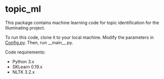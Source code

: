 # topic_ml
This package contains machine learning code for topic identification for the Illuminating project.

To run this code, clone it to your local machine. Modify the parameters in [Config.py](https://github.com/sjacks26/topic_ml/blob/master/Config.py). Then, run \_\_main\_\_.py.

Code requirements:  
 * Python 3.x  
 * SKLearn 0.19.x  
 * NLTK 3.2.x
 
